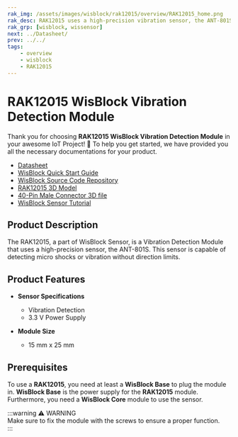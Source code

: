```yaml
---
rak_img: /assets/images/wisblock/rak12015/overview/RAK12015_home.png
rak_desc: RAK12015 uses a high-precision vibration sensor, the ANT-801S. This sensor is capable of detecting micro shocks or vibration without direction limits.
rak_grp: [wisblock, wissensor]
next: ../Datasheet/
prev: ../../
tags:
    - overview
    - wisblock
    - RAK12015
---
```



# RAK12015 WisBlock Vibration Detection Module

Thank you for choosing **RAK12015 WisBlock Vibration Detection Module** in your awesome IoT Project! 🎉 To help you get started, we have provided you all the necessary documentations for your product.

<!--* [RAK12015 Quick Start Guide](../Quickstart/)-->
* [Datasheet](../Datasheet/)
* <a href="../../Quickstart/" target="_blank">WisBlock Quick Start Guide</a>
* [WisBlock Source Code Repository](https://github.com/RAKWireless/WisBlock/)
* [RAK12015 3D Model](https://downloads.rakwireless.com/3D_File/WisBlock/3D_RAK12015.stp)
* [40-Pin Male Connector 3D file](https://downloads.rakwireless.com/3D_File/Accessory/WisConnector/M40S1003K6M.stp)
* [WisBlock Sensor Tutorial](/Knowledge-Hub/Learn/WisBlock-Sensor-Tutorial/)

<!--**Examples**

For All WisBlock Core:
* [Sample Code: RAK12015](https://github.com/RAKWireless/WisBlock/blob/master/examples/common/IO/RAK12005_WaterDetector/RAK12005_WaterDetector.ino) -->

## Product Description

The RAK12015, a part of WisBlock Sensor, is a Vibration Detection Module that uses a high-precision sensor, the ANT-801S. This sensor is capable of detecting micro shocks or vibration without direction limits.


## Product Features

* **Sensor Specifications**
    * Vibration Detection
    * 3.3&nbsp;V Power Supply
  
* **Module Size**
    * 15&nbsp;mm x 25&nbsp;mm

## Prerequisites

To use a **RAK12015**, you need at least a **WisBlock Base** to plug the module in. **WisBlock Base** is the power supply for the **RAK12015** module. Furthermore, you need a **WisBlock Core** module to use the sensor.

:::warning ⚠️ WARNING    
Make sure to fix the module with the screws to ensure a proper function.    
:::